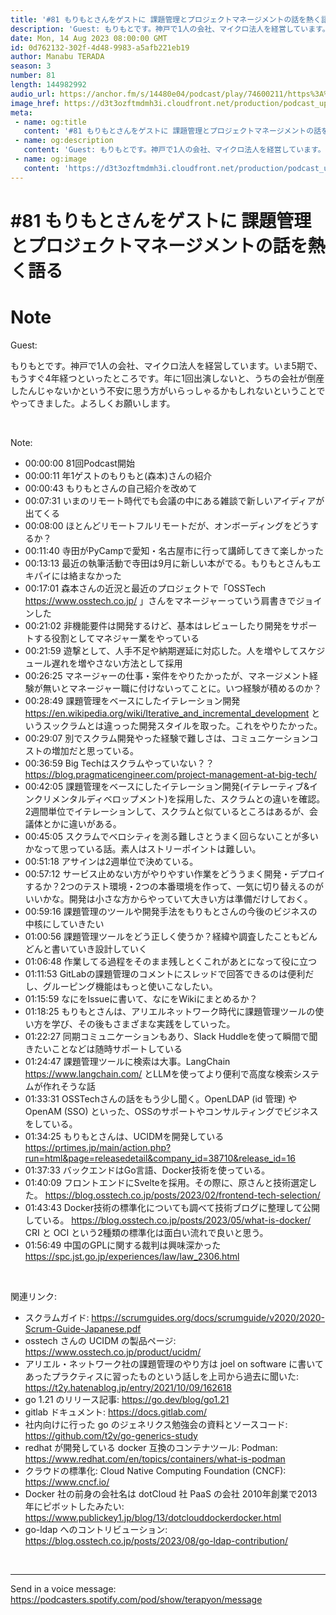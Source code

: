 ```yaml
---
title: '#81 もりもとさんをゲストに 課題管理とプロジェクトマネージメントの話を熱く語る'
description: 'Guest: もりもとです。神戸で1人の会社、マイクロ法人を経営しています。いま5期で、もうすぐ4年経つといったところです。年に1回出演しないと、うちの会社が倒産したんじゃないかという不安に思う方がい'
date: Mon, 14 Aug 2023 08:00:00 GMT
id: 0d762132-302f-4d48-9983-a5afb221eb19
author: Manabu TERADA
season: 3
number: 81
length: 144982992
audio_url: https://anchor.fm/s/14480e04/podcast/play/74600211/https%3A%2F%2Fd3ctxlq1ktw2nl.cloudfront.net%2Fstaging%2F2023-7-14%2F2691a2ec-7b55-19bc-bf5c-540396bb0f5c.mp3
image_href: https://d3t3ozftmdmh3i.cloudfront.net/production/podcast_uploaded/3302665/3302665-1582446732992-f3e5401da36c1.jpg
meta:
 - name: og:title
   content: '#81 もりもとさんをゲストに 課題管理とプロジェクトマネージメントの話を熱く語る'
 - name: og:description
   content: 'Guest: もりもとです。神戸で1人の会社、マイクロ法人を経営しています。いま5期で、もうすぐ4年経つといったところです。年に1回出演しないと、うちの会社が倒産したんじゃないかという不安に思う方がい'
 - name: og:image
   content: 'https://d3t3ozftmdmh3i.cloudfront.net/production/podcast_uploaded/3302665/3302665-1582446732992-f3e5401da36c1.jpg'
---
```

# #81 もりもとさんをゲストに 課題管理とプロジェクトマネージメントの話を熱く語る

<DisplayDate :dateStr="'Mon, 14 Aug 2023 08:00:00 GMT'" />
<DisplaySeason :season="3" :topic="81" />


# Note

<p>Guest:</p>
<p>もりもとです。神戸で1人の会社、マイクロ法人を経営しています。いま5期で、もうすぐ4年経つといったところです。年に1回出演しないと、うちの会社が倒産したんじゃないかという不安に思う方がいらっしゃるかもしれないということでやってきました。よろしくお願いします。</p>
<p><br /></p>
<p>Note:</p>
<ul>
 <li>00:00:00 81回Podcast開始</li>
 <li>00:00:11 年1ゲストのもりもと(森本)さんの紹介</li>
  <li>00:00:43 もりもとさんの自己紹介を改めて</li>
  <li>00:07:31 いまのリモート時代でも会議の中にある雑談で新しいアイディアが出てくる</li>
  <li>00:08:00 ほとんどリモートフルリモートだが、オンボーディングをどうするか？</li>
  <li>00:11:40 寺田がPyCampで愛知・名古屋市に行って講師してきて楽しかった</li>
  <li>00:13:13 最近の執筆活動で寺田は9月に新しい本がでる。もりもとさんもエキパイには絡まなかった</li>
  <li>00:17:01 森本さんの近況と最近のプロジェクトで「OSSTech <a href="https://www.osstech.co.jp/" rel="noreferrer nofollow noopener" target="_blank">https://www.osstech.co.jp/</a> 」さんをマネージャーっていう肩書きでジョインした</li>
  <li>00:21:02 非機能要件は開発するけど、基本はレビューしたり開発をサポートする役割としてマネジャー業をやっている</li>
  <li>00:21:59 遊撃として、人手不足や納期遅延に対応した。人を増やしてスケジュール遅れを増やさない方法として採用</li>
  <li>00:26:25 マネージャーの仕事・案件をやりたかったが、マネージメント経験が無いとマネージャー職に付けないってことに。いつ経験が積めるのか？</li>
  <li>00:28:49 課題管理をベースにしたイテレーション開発 <a href="https://en.wikipedia.org/wiki/Iterative_and_incremental_development" rel="noreferrer nofollow noopener" target="_blank">https://en.wikipedia.org/wiki/Iterative_and_incremental_development</a> というスックラムとは違っった開発スタイルを取った。これをやりたかった。</li>
  <li>00:29:07 別でスクラム開発やった経験で難しさは、コミュニケーションコストの増加だと思っている。</li>
  <li>00:36:59 Big Techはスクラムやっていない？？ <a href="https://blog.pragmaticengineer.com/project-management-at-big-tech/" rel="noreferrer nofollow noopener" target="_blank">https://blog.pragmaticengineer.com/project-management-at-big-tech/</a></li>
  <li>00:42:05 課題管理をベースにしたイテレーション開発(イテレーティブ&amp;インクリメンタルディベロップメント)を採用した、スクラムとの違いを確認。2週間単位でイテレーションして、スクラムと似ているところはあるが、会議体とかに違いがある。</li>
  <li>00:45:05 スクラムでベロシティを測る難しさとうまく回らないことが多いかなって思っている話。素人はストリーポイントは難しい。</li>
  <li>00:51:18 アサインは2週単位で決めている。</li>
  <li>00:57:12 サービス止めない方がやりやすい作業をどううまく開発・デプロイするか？2つのテスト環境・2つの本番環境を作って、一気に切り替えるのがいいかな。開発は小さな方からやっていて大きい方は準備だけしておく。</li>
  <li>00:59:16 課題管理のツールや開発手法をもりもとさんの今後のビジネスの中核にしていきたい</li>
  <li>01:00:56 課題管理ツールをどう正しく使うか？経緯や調査したこともどんどんと書いていき設計していく</li>
  <li>01:06:48 作業してる過程をそのまま残しとくこれがあとになって役に立つ</li>
  <li>01:11:53 GitLabの課題管理のコメントにスレッドで回答できるのは便利だし、グルーピング機能はもっと使いこなしたい。</li>
  <li>01:15:59 なにをIssueに書いて、なにをWikiにまとめるか？</li>
  <li>01:18:25 もりもとさんは、アリエルネットワーク時代に課題管理ツールの使い方を学び、その後もさまざまな実践をしていった。</li>
  <li>01:22:27 同期コミュニケーションもあり、Slack Huddleを使って瞬間で聞きたいことなどは随時サポートしている</li>
  <li>01:24:47 課題管理ツールに検索は大事。LangChain <a href="https://www.langchain.com/" rel="noreferrer nofollow noopener" target="_blank">https://www.langchain.com/</a> とLLMを使ってより便利で高度な検索システムが作れそうな話</li>
  <li>01:33:31 OSSTechさんの話をもう少し聞く。OpenLDAP (id 管理) や OpenAM (SSO) といった、OSSのサポートやコンサルティングでビジネスをしている。</li>
  <li>01:34:25 もりもとさんは、UCIDMを開発している <a href="https://prtimes.jp/main/action.php?run=html&amp;page=releasedetail&amp;company_id=38710&amp;release_id=16" rel="noreferrer nofollow noopener" target="_blank">https://prtimes.jp/main/action.php?run=html&amp;page=releasedetail&amp;company_id=38710&amp;release_id=16</a></li>
  <li>01:37:33 バックエンドはGo言語、Docker技術を使っている。</li>
  <li>01:40:09 フロントエンドにSvelteを採用。その際に、原さんと技術選定した。 <a href="https://blog.osstech.co.jp/posts/2023/02/frontend-tech-selection/" rel="noreferrer nofollow noopener" target="_blank">https://blog.osstech.co.jp/posts/2023/02/frontend-tech-selection/</a></li>
  <li>01:43:43 Docker技術の標準化についても調べて技術ブログに整理して公開している。 <a href="https://blog.osstech.co.jp/posts/2023/05/what-is-docker/" rel="noreferrer nofollow noopener" target="_blank">https://blog.osstech.co.jp/posts/2023/05/what-is-docker/</a> CRI と OCI という2種類の標準化は面白い流れで良いと思う。</li>
  <li>01:56:49 中国のGPLに関する裁判は興味深かった <a href="https://spc.jst.go.jp/experiences/law/law_2306.html" rel="noreferrer nofollow noopener" target="_blank">https://spc.jst.go.jp/experiences/law/law_2306.html</a></li>
</ul>
<p><br /></p>
<p>関連リンク:</p>
<ul>
  <li>スクラムガイド: <a href="https://scrumguides.org/docs/scrumguide/v2020/2020-Scrum-Guide-Japanese.pdf" rel="noreferrer nofollow noopener" target="_blank">https://scrumguides.org/docs/scrumguide/v2020/2020-Scrum-Guide-Japanese.pdf</a></li>
  <li>osstech さんの UCIDM の製品ページ: <a href="https://www.osstech.co.jp/product/ucidm/" rel="noreferrer nofollow noopener" target="_blank">https://www.osstech.co.jp/product/ucidm/</a></li>
  <li>アリエル・ネットワーク社の課題管理のやり方は joel on software に書いてあったプラクティスに習ったものという話しを上司から過去に聞いた: <a href="https://t2y.hatenablog.jp/entry/2021/10/09/162618" rel="noreferrer nofollow noopener" target="_blank">https://t2y.hatenablog.jp/entry/2021/10/09/162618</a></li>
  <li>go 1.21 のリリース記事: <a href="https://go.dev/blog/go1.21" rel="noreferrer nofollow noopener" target="_blank">https://go.dev/blog/go1.21</a></li>
  <li>gitlab ドキュメント: <a href="https://docs.gitlab.com/" rel="noreferrer nofollow noopener" target="_blank">https://docs.gitlab.com/</a></li>
  <li>社内向けに行った go のジェネリクス勉強会の資料とソースコード: <a href="https://github.com/t2y/go-generics-study" rel="noreferrer nofollow noopener" target="_blank">https://github.com/t2y/go-generics-study</a></li>
  <li>redhat が開発している docker 互換のコンテナツール: Podman: <a href="https://www.redhat.com/en/topics/containers/what-is-podman" rel="noreferrer nofollow noopener" target="_blank">https://www.redhat.com/en/topics/containers/what-is-podman</a></li>
  <li>クラウドの標準化: Cloud Native Computing Foundation (CNCF): <a href="https://www.cncf.io/" rel="noreferrer nofollow noopener" target="_blank">https://www.cncf.io/</a></li>
  <li>Docker 社の前身の会社名は dotCloud 社 PaaS の会社 2010年創業で2013年にピボットしたみたい: <a href="https://www.publickey1.jp/blog/13/dotclouddockerdocker.html" rel="noreferrer nofollow noopener" target="_blank">https://www.publickey1.jp/blog/13/dotclouddockerdocker.html</a></li>
  <li>go-ldap へのコントリビューション: <a href="https://blog.osstech.co.jp/posts/2023/08/go-ldap-contribution/" rel="noreferrer nofollow noopener" target="_blank">https://blog.osstech.co.jp/posts/2023/08/go-ldap-contribution/⁠</a></li>
</ul>
<p><br /></p>

--- 

Send in a voice message: https://podcasters.spotify.com/pod/show/terapyon/message



<Player title="#81 もりもとさんをゲストに 課題管理とプロジェクトマネージメントの話を熱く語る" 
  audio_url="https://anchor.fm/s/14480e04/podcast/play/74600211/https%3A%2F%2Fd3ctxlq1ktw2nl.cloudfront.net%2Fstaging%2F2023-7-14%2F2691a2ec-7b55-19bc-bf5c-540396bb0f5c.mp3" 
  image_href="https://d3t3ozftmdmh3i.cloudfront.net/production/podcast_uploaded/3302665/3302665-1582446732992-f3e5401da36c1.jpg" 
/>

